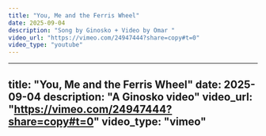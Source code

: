 ```yaml
---
title: "You, Me and the Ferris Wheel"
date: 2025-09-04
description: "Song by Ginosko + Video by Omar "
video_url: "https://vimeo.com/24947444?share=copy#t=0"
video_type: "youtube"
---
```


---
title: "You, Me and the Ferris Wheel"
date: 2025-09-04
description: "A Ginosko video"
video_url: "https://vimeo.com/24947444?share=copy#t=0"
video_type: "vimeo"
---